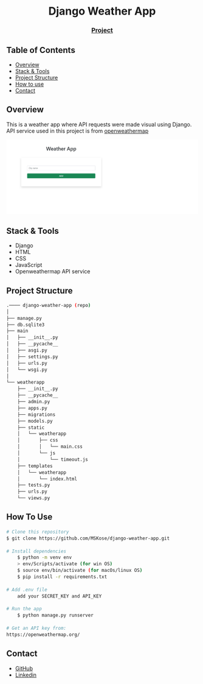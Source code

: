 <!-- Please update value in the {}  -->

<h1 align="center">Django Weather App</h1>


<div align="center">
  <h3>
    <a href="https://github.com/MSKose/django-weather-app">
      Project
    </a>
  </h3>
</div>

<!-- TABLE OF CONTENTS -->

## Table of Contents

- [Overview](#overview)
- [Stack & Tools](#stack)
- [Project Structure](#project-structure)
- [How to use](#how-to-use)
- [Contact](#contact)

<!-- OVERVIEW -->

## Overview

This is a weather app where API requests were made visual using Django. API service used in this project is from [openweathermap](https://openweathermap.org/)

<!-- ![screenshot](./django-weather-app.gif) -->

<p align="center">
  <img src="./django-weather-app.gif">
</p>


<h2 id="stack">Stack & Tools</h2>

<!-- This section should list any major frameworks that you built your project using. Here are a few examples.-->

- Django
- HTML
- CSS
- JavaScript
- Openweathermap API service

## Project Structure

```bash
.──── django-weather-app (repo)
│
├── manage.py
├── db.sqlite3
├── main
│   ├── __init__.py
│   ├── __pycache__
│   ├── asgi.py
│   ├── settings.py
│   ├── urls.py
│   └── wsgi.py
│
└── weatherapp
    ├── __init__.py
    ├── __pycache__
    ├── admin.py
    ├── apps.py
    ├── migrations
    ├── models.py
    ├── static
    │   └── weatherapp
    │       ├── css
    │       │   └── main.css
    │       └── js
    │           └── timeout.js
    ├── templates
    │   └── weatherapp
    │       └── index.html
    ├── tests.py
    ├── urls.py
    └── views.py
```


## How To Use

<!-- This is an example, please update according to your application -->

```bash
# Clone this repository
$ git clone https://github.com/MSKose/django-weather-app.git

# Install dependencies
    $ python -m venv env
    > env/Scripts/activate (for win OS)
    $ source env/bin/activate (for macOs/linux OS)
    $ pip install -r requirements.txt

# Add .env file
    add your SECRET_KEY and API_KEY
    
# Run the app
    $ python manage.py runserver

# Get an API key from:
https://openweathermap.org/
```

## Contact

- [GitHub](https://github.com/MSKose)
- [Linkedin](https://www.linkedin.com/in/mustafa-kose-linked/)